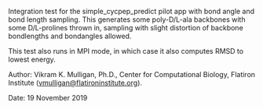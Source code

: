 Integration test for the simple_cycpep_predict pilot app with bond angle and bond length sampling.  This generates some poly-D/L-ala backbones with some D/L-prolines thrown in, sampling with slight distortion of backbone
bondlengths and bondangles allowed.

This test also runs in MPI mode, in which case it also computes RMSD to lowest energy.

Author: Vikram K. Mulligan, Ph.D., Center for Computational Biology, Flatiron Institute (vmulligan@flatironinstitute.org).

Date: 19 November 2019

